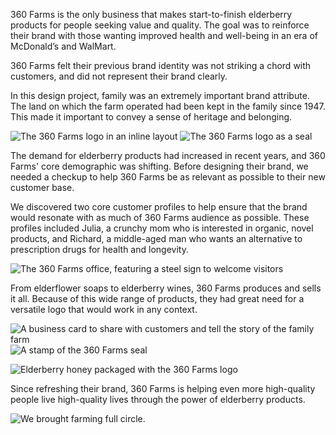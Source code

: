360 Farms is the only business that makes start-to-finish elderberry products for people seeking value and quality. The goal was to reinforce their brand with those wanting improved health and well-being in an era of McDonald’s and WalMart.

360 Farms felt their previous brand identity was not striking a chord with customers, and did not represent their brand clearly.

In this design project, family was an extremely important brand attribute. The land on which the farm operated had been kept in the family since 1947. This made it important to convey a sense of heritage and belonging.

<div class="post--grid">
  <img alt="The 360 Farms logo in an inline layout" src="/_assets/images/360/360-inline.svg" />
  <img alt="The 360 Farms logo as a seal" src="/_assets/images/360/360-seal.svg" />
</div>

The demand for elderberry products had increased in recent years, and 360 Farms' core demographic was shifting. Before designing their brand, we needed a checkup to help 360 Farms be as relevant as possible to their new customer base.

We discovered two core customer profiles to help ensure that the brand would resonate with as much of 360 Farms audience as possible. These profiles included Julia, a crunchy mom who is interested in organic, novel products, and Richard, a middle-aged man who wants an alternative to prescription drugs for health and longevity.

![The 360 Farms office, featuring a steel sign to welcome visitors](/_assets/images/360/360-office.jpg)

From elderflower soaps to elderberry wines, 360 Farms produces and sells it all. Because of this wide range of products, they had great need for a versatile logo that would work in any context.

<div class="post--grid">
  <img alt="A business card to share with customers and tell the story of the family farm" src="/_assets/images/360/360-business-card.jpg" />
  <img alt="A stamp of the 360 Farms seal" src="/_assets/images/360/360-stamp.jpg" />
</div>

![Elderberry honey packaged with the 360 Farms logo](/_assets/images/360/360-honey.jpg)

Since refreshing their brand, 360 Farms is helping even more high-quality people live high-quality lives through the power of elderberry products.

![We brought farming full circle.](/_assets/images/360/360-berries.jpg)
